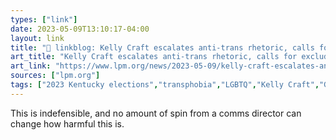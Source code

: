 ```yaml
---
types: ["link"]
date: 2023-05-09T13:10:17-04:00
layout: link
title: "🔗 linkblog: Kelly Craft escalates anti-trans rhetoric, calls for excluding ‘transgenders’ from Ky. schools'"
art_title: "Kelly Craft escalates anti-trans rhetoric, calls for excluding ‘transgenders’ from Ky. schools"
art_link: "https://www.lpm.org/news/2023-05-09/kelly-craft-escalates-anti-trans-rhetoric-calls-for-excluding-transgenders-from-ky-schools"
sources: ["lpm.org"]
tags: ["2023 Kentucky elections","transphobia","LGBTQ","Kelly Craft","GOP"]
---
```

This is indefensible, and no amount of spin from a comms director can change how harmful this is.  
 
